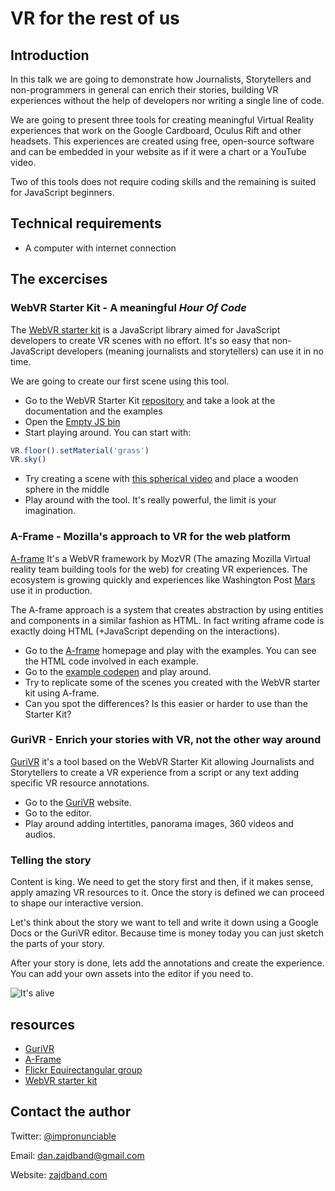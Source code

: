 
# VR for the rest of us

## Introduction

In this talk we are going to demonstrate how Journalists, Storytellers and non-programmers in general can enrich their stories, building VR experiences without the help of developers nor writing a single line of code.

We are going to present three tools for creating meaningful Virtual Reality experiences that work on the Google Cardboard, Oculus Rift and other headsets. This experiences are created using free, open-source software and can be embedded in your website as if it were a chart or a YouTube video.

Two of this tools does not require coding skills and the remaining is suited for JavaScript beginners.

## Technical requirements

- A computer with internet connection

## The excercises

### WebVR Starter Kit - A meaningful _Hour Of Code_

The [WebVR starter kit](https://github.com/povdocs/webvr-starter-kit) is a JavaScript library aimed for JavaScript developers to create VR scenes with no effort. It's so easy that non-JavaScript developers (meaning journalists and storytellers) can use it in no time.

We are going to create our first scene using this tool.

- Go to the WebVR Starter Kit [repository](https://github.com/povdocs/webvr-starter-kit) and take a look at the documentation and the examples
- Open the [Empty JS bin](https://jsbin.com/wemipo/1/edit?js,output)
- Start playing around. You can start with:
```js
VR.floor().setMaterial('grass')
VR.sky()
```
- Try creating a scene with [this spherical video](https://povdocs.github.io/webvr-starter-kit/examples/assets/mery.mp4) and place a wooden sphere in the middle
- Play around with the tool. It's really powerful, the limit is your imagination.

### A-Frame - Mozilla's approach to VR for the web platform

[A-frame](aframe.io) It's a WebVR framework by MozVR (The amazing Mozilla Virtual reality team building tools for the web) for creating VR experiences. The ecosystem is growing quickly and experiences like Washington Post [Mars](https://www.washingtonpost.com/graphics/business/mars-journey/) use it in production.

The A-frame approach is a system that creates abstraction by using entities and components in a similar fashion as HTML. In fact writing aframe code is exactly doing HTML (+JavaScript depending on the interactions).

- Go to the [A-frame](aframe.io) homepage and play with the examples. You can see the HTML code involved in each example.
- Go to the [example codepen](http://codepen.io/team/mozvr/pen/BjygdO) and play around.
- Try to replicate some of the scenes you created with the WebVR starter kit using A-frame.
- Can you spot the differences? Is this easier or harder to use than the Starter Kit?

### GuriVR - Enrich your stories with VR, not the other way around

[GuriVR](https://gurivr.com) it's a tool based on the WebVR Starter Kit allowing Journalists and Storytellers to create a VR experience from a script or any text adding specific VR resource annotations.

- Go to the [GuriVR](https://gurivr.com) website.
- Go to the editor.
- Play around adding intertitles, panorama images, 360 videos and audios.

### Telling the story

Content is king. We need to get the story first and then, if it makes sense, apply amazing VR resources to it. Once the story is defined we can proceed to shape our interactive version.

Let's think about the story we want to tell and write it down using a Google Docs or the GuriVR editor. Because time is money today you can just sketch the parts of your story.

After your story is done, lets add the annotations and create the experience. You can add your own assets into the editor if you need to.

![It's alive](http://science-all.com/images/pinocchio/pinocchio-04.jpg)

## resources

- [GuriVR](https://gurivr.com)
- [A-Frame](https://aframe.io)
- [Flickr Equirectangular group](https://www.flickr.com/groups/equirectangular/)
- [WebVR starter kit](https://github.com/povdocs/webvr-starter-kit)

## Contact the author

Twitter: [@impronunciable](https://twitter.com/impronunciable)

Email: [dan.zajdband@gmail.com](mailto:dan.zajdband@gmail.com)

Website: [zajdband.com](http://zajdband.com)
